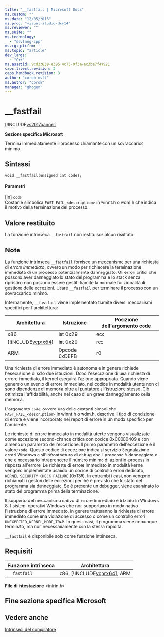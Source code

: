 ```yaml
---
title: "__fastfail | Microsoft Docs"
ms.custom: ""
ms.date: "12/05/2016"
ms.prod: "visual-studio-dev14"
ms.reviewer: ""
ms.suite: ""
ms.technology: 
  - "devlang-cpp"
ms.tgt_pltfrm: ""
ms.topic: "article"
dev_langs: 
  - "C++"
ms.assetid: 9cd32639-e395-4c75-9f3a-ac3ba7f49921
caps.latest.revision: 3
caps.handback.revision: 3
author: "corob-msft"
ms.author: "corob"
manager: "ghogen"
---
```

# __fastfail
[!INCLUDE[vs2017banner](../assembler/inline/includes/vs2017banner.md)]

**Sezione specifica Microsoft**  
  
 Termina immediatamente il processo chiamante con un sovraccarico minimo.  
  
## Sintassi  
  
```  
void __fastfail(unsigned int code);  
```  
  
#### Parametri  
 \[in\] `code`  
 Costante simbolica `FAST_FAIL_<description>` in winnt.h o wdm.h che indica il motivo della terminazione del processo.  
  
## Valore restituito  
 La funzione intrinseca `__fastfail` non restituisce alcun risultato.  
  
## Note  
 La funzione intrinseca `__fastfail` fornisce un meccanismo per una richiesta di *errore immediato*, ovvero un modo per richiedere la terminazione immediata di un processo potenzialmente danneggiato.  Gli errori critici che possono aver danneggiato lo stato del programma e lo stack senza ripristino non possono essere gestiti tramite la normale funzionalità di gestione delle eccezioni.  Usare `__fastfail` per terminare il processo con un sovraccarico minimo.  
  
 Internamente, `__fastfail` viene implementato tramite diversi meccanismi specifici per l'architettura:  
  
|Architettura|Istruzione|Posizione dell'argomento code|  
|------------------|----------------|-----------------------------------|  
|x86|int 0x29|ecx|  
|[!INCLUDE[vcprx64](../assembler/inline/includes/vcprx64_md.md)]|int 0x29|rcx|  
|ARM|Opcode 0xDEFB|r0|  
  
 Una richiesta di errore immediato è autonoma e in genere richiede l'esecuzione di solo due istruzioni.  Dopo l'esecuzione di una richiesta di errore immediato, il kernel eseguirà l'azione appropriata.  Quando viene generato un evento di errore immediato, nel codice in modalità utente non ci sono dipendenze di memoria oltre al puntatore all'istruzione stesso.  Ciò ottimizza l'affidabilità, anche nel caso di un grave danneggiamento della memoria.  
  
 L'argomento `code`, ovvero una delle costanti simboliche `FAST_FAIL_<description>` in winnt.h o wdm.h, descrive il tipo di condizione di errore e viene incorporato nei report di errore in un modo specifico per l'ambiente.  
  
 Le richieste di errore immediato in modalità utente vengono visualizzate come eccezione second\-chance critica con codice 0xC0000409 e con almeno un parametro dell'eccezione.  Il primo parametro dell'eccezione è il valore `code`.  Questo codice di eccezione indica al servizio Segnalazione errori Windows e all'infrastruttura di debug che il processo è danneggiato e che è necessario intraprendere il numero minimo di azioni in\-process in risposta all'errore.  Le richieste di errore immediato in modalità kernel vengono implementate usando un codice di controllo errori dedicato, `KERNEL_SECURITY_CHECK_FAILURE` \(0x139\).  In entrambi i casi, non vengono richiamati i gestori delle eccezioni perché è previsto che lo stato del programma sia danneggiato.  Se è presente un debugger, viene esaminato lo stato del programma prima della terminazione.  
  
 Il supporto del meccanismo nativo di errore immediato è iniziato in Windows 8.  I sistemi operativi Windows che non supportano in modo nativo l'istruzione di errore immediato, in genere tratteranno la richiesta di errore immediato come una violazione di accesso o come un controllo errori `UNEXPECTED_KERNEL_MODE_TRAP`.  In questi casi, il programma viene comunque terminato, ma non necessariamente con la stessa rapidità.  
  
 `__fastfail` è disponibile solo come funzione intrinseca.  
  
## Requisiti  
  
|Funzione intrinseca|Architettura|  
|-------------------------|------------------|  
|`__fastfail`|x86, [!INCLUDE[vcprx64](../assembler/inline/includes/vcprx64_md.md)], ARM|  
  
 **File di intestazione** \<intrin.h\>  
  
## Fine sezione specifica Microsoft  
  
## Vedere anche  
 [Intrinseci del compilatore](../intrinsics/compiler-intrinsics.md)
